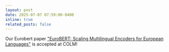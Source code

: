 ```yaml
---
layout: post
date: 2025-07-07 07:59:00-0400
inline: true
related_posts: false
---
```


Our Eurobert paper ["EuroBERT: Scaling Multilingual Encoders for European Languages"](https://arxiv.org/abs/2503.05500) is accepted at COLM!
